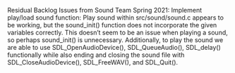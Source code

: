 Residual Backlog Issues from Sound Team Spring 2021:
Implement play/load sound function:
Play sound within src/sound/sound.c appears to be working, but the sound_init() function does not incorporate the given variables correctly. This doesn’t seem to be an issue when playing a sound, so perhaps sound_init() is unnecessary. Additionally, to play the sound we are able to use SDL_OpenAudioDevice(), SDL_QueueAudio(), SDL_delay() functionally while also ending and closing the sound file with SDL_CloseAudioDevice(), SDL_FreeWAV(), and SDL_Quit().